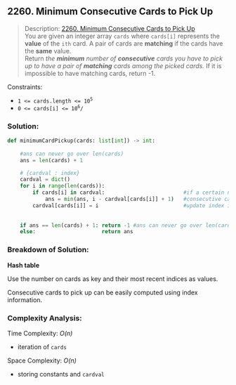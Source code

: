 ## 2260. Minimum Consecutive Cards to Pick Up

>Description: [2260. Minimum Consecutive Cards to Pick Up](https://leetcode.com/problems/minimum-consecutive-cards-to-pick-up/description/)\
You are given an integer array `cards` where `cards[i]` represents the **value** of the `ith` card. A pair of cards are **matching** if the cards have the **same** value.\
Return *the **minimum** number of **consecutive** cards you have to pick up to have a pair of **matching** cards among the picked cards.* If it is impossible to have matching cards, return -1.

Constraints:

- <code>1 <= cards.length <= 10<sup>5</sup></code> 
- <code>0 <= cards[i] <= 10<sup>6</sup>/</code> 

### Solution: 

```python
def minimumCardPickup(cards: list[int]) -> int:
    
    #ans can never go over len(cards)
    ans = len(cards) + 1

    # {cardval : index}
    cardval = dict()
    for i in range(len(cards)):
        if cards[i] in cardval:                         #if a certain number on card already appeared before
            ans = min(ans, i - cardval[cards[i]] + 1)   #consecutive cards to pick up is i (index of current card) + 1 - card[cards[i]] (index of previous card with the same number)
        cardval[cards[i]] = i                           #update index information with the most recent one
    
    
    if ans == len(cards) + 1: return -1 #ans can never go over len(cards). So if it's len(cards) + 1, it means ans never got updated with valid information. 
    else:                     return ans
```
### Breakdown of Solution:

**Hash table**

Use the number on cards as key and their most recent indices as values.

Consecutive cards to pick up can be easily computed using index information.

### Complexity Analysis:

Time Complexity: *O(n)*

- iteration of `cards`

Space Complexity: *O(n)*

- storing constants and `cardval`
